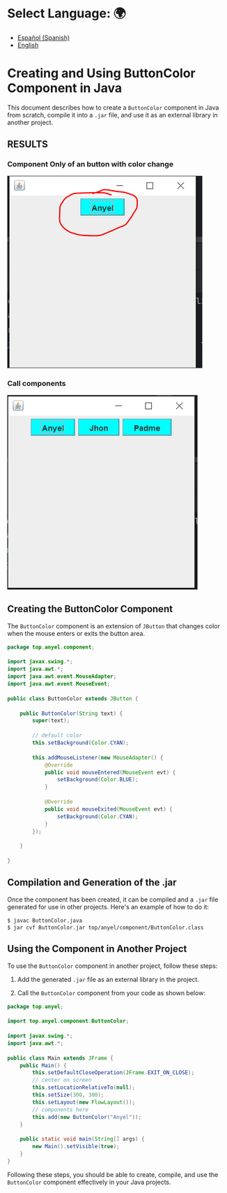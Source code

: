 # **Select Language:** 🌍
- [Español (Spanish)](README-es.md)
- [English](README.md)

# Creating and Using ButtonColor Component in Java

This document describes how to create a `ButtonColor` component in Java from scratch, compile it into a `.jar` file, and use it as an external library in another project.

## RESULTS
### Component Only of an button with color change
![Alt text](doc/component.PNG)
### Call components
![Alt text](doc/home.PNG)

## Creating the ButtonColor Component

The `ButtonColor` component is an extension of `JButton` that changes color when the mouse enters or exits the button area.

```java
package top.anyel.component;

import javax.swing.*;
import java.awt.*;
import java.awt.event.MouseAdapter;
import java.awt.event.MouseEvent;

public class ButtonColor extends JButton {

    public ButtonColor(String text) {
        super(text);

        // default color
        this.setBackground(Color.CYAN);

        this.addMouseListener(new MouseAdapter() {
            @Override
            public void mouseEntered(MouseEvent evt) {
                setBackground(Color.BLUE);
            }

            @Override
            public void mouseExited(MouseEvent evt) {
                setBackground(Color.CYAN);
            }
        });

    }

}
```

## Compilation and Generation of the .jar

Once the component has been created, it can be compiled and a `.jar` file generated for use in other projects. Here's an example of how to do it:

```shell
$ javac ButtonColor.java
$ jar cvf ButtonColor.jar top/anyel/component/ButtonColor.class
```

## Using the Component in Another Project

To use the `ButtonColor` component in another project, follow these steps:

1. Add the generated `.jar` file as an external library in the project.

2. Call the `ButtonColor` component from your code as shown below:

```java
package top.anyel;

import top.anyel.component.ButtonColor;

import javax.swing.*;
import java.awt.*;

public class Main extends JFrame {
    public Main() {
        this.setDefaultCloseOperation(JFrame.EXIT_ON_CLOSE);
        // center on screen
        this.setLocationRelativeTo(null);
        this.setSize(300, 300);
        this.setLayout(new FlowLayout());
        // components here
        this.add(new ButtonColor("Anyel"));
    }

    public static void main(String[] args) {
        new Main().setVisible(true);
    }
}
```

Following these steps, you should be able to create, compile, and use the `ButtonColor` component effectively in your Java projects.